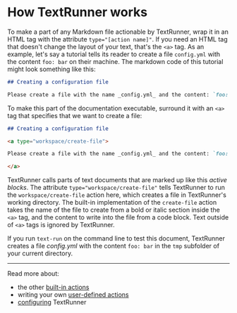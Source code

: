 # How TextRunner works

To make a part of any Markdown file actionable by TextRunner, wrap it in an HTML
tag with the attribute `type="[action name]"`. If you need an HTML tag that
doesn't change the layout of your text, that's the `<a>` tag. As an example,
let's say a tutorial tells its reader to create a file `config.yml` with the
content `foo: bar` on their machine. The markdown code of this tutorial might
look something like this:

```markdown
## Creating a configuration file

Please create a file with the name _config.yml_ and the content: `foo: bar`
```

To make this part of the documentation executable, surround it with an `<a>` tag
that specifies that we want to create a file:

<a type="extension/run-region">

```markdown
## Creating a configuration file

<a type="workspace/create-file">

Please create a file with the name _config.yml_ and the content: `foo: bar`

</a>
```

</a>

TextRunner calls parts of text documents that are marked up like this _active
blocks_. The attribute `type="workspace/create-file"` tells TextRunner to run
the `workspace/create-file` action here, which creates a file in TextRunner's
working directory. The built-in implementation of the `create-file` action takes
the name of the file to create from a bold or italic section inside the `<a>`
tag, and the content to write into the file from a code block. Text outside of
`<a>` tags is ignored by TextRunner.

If you run `text-run` on the command line to test this document, TextRunner
creates a file <a type="workspace/file-content">_config.yml_ with the content
`foo: bar`</a> in the `tmp` subfolder of your current directory.

<hr>

Read more about:

- the other [built-in actions](built-in-actions.md)
- writing your own [user-defined actions](user-defined-actions.md)
- [configuring](configuration.md) TextRunner
